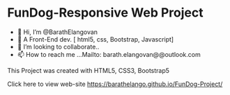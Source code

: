 # FunDog-Responsive Web Project

- 👋 Hi, I’m @BarathElangovan
- 👀 A Front-End dev. [ html5, css, Bootstrap, Javascript]
- 💞️ I’m looking to collaborate..
- 📫 How to reach me ...Mailto: barath.elangovan@@outlook.com

 This Project was created with HTML5, CSS3, Bootstrap5
 
 Click here to view web-site https://barathelango.github.io/FunDog-Project/
